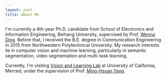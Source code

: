 ```yaml
---
layout: post
title: About Me
---
```

I'm currently a 4th-year Ph.D. candidate from School of Electronics and Information Engineering, Beihang University, supervised by Prof. <a href="http://www.ee.buaa.edu.cn/info/1040/1172.htm">Wenrui Ding</a>. Before that, I received the B.E. degree in Communication Engineering in 2015 from Northwestern Polytechnical University.
My research interests lie in computer vision and machine learning, particularly in semantic segmentation, video segmentation and multi-task learning.

Currently, I'm visiting <a href="http://vllab.ucmerced.edu/">Vision and Learning Lab</a> at University of California, Merced, under the supervision of Prof. <a href="http://faculty.ucmerced.edu/mhyang/">Ming-Hsuan Yang</a>.
